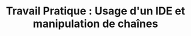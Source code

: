 ---
title: "Travail Pratique : Usage d'un IDE et manipulation de chaînes"
summary: "Travaux Pratiques : Initiation aux Environnement de Développement Intégrés avec pour but de manipuler des chaînes de caractères."
category: 02-bases-python
permalink: "{{ category }}/tp-03-ide-et-strings.html"
url: "{{ url_prefix }}/{{ permalink }}"
layout: layouts/site.njk
---